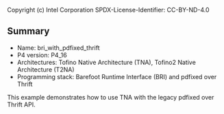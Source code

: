 
Copyright (c) Intel Corporation
SPDX-License-Identifier: CC-BY-ND-4.0


## Summary

* Name: bri_with_pdfixed_thrift
* P4 version: P4_16
* Architectures: Tofino Native Architecture (TNA), Tofino2 Native Architecture (T2NA)
* Programming stack: Barefoot Runtime Interface (BRI) and pdfixed over Thrift

This example demonstrates how to use TNA with the legacy pdfixed over Thrift API.

